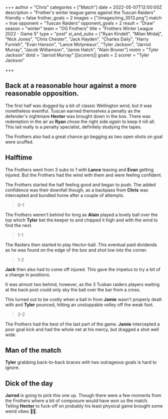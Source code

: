 +++
author = "Chris"
categories = ["Match"]
date = 2022-05-07T12:00:00Z
description = "Frother's winter league game against the Tuscan Raiders"
friendly = false
frother_goals = 2
images = ["/images/img_3513.png"]
match = true
opponent = "Tuscan Raiders"
opponent_goals = 2
result = "Draw"
season = "winter"
team = "OG Frothers"
title = "Frothers Winter League 2022 - Game 5"
type = "post"
xi_and_subs = ["Ryan Kindell", "Milan Mrdalj", "Nick Jones", "Chris Chester", "Jack Hayden", "Charles Daily", "Harry Furnish", "Evan Hanson", "Lance Molyneaux", "Tyler Jackson", "Jarrod Murray", "Jacob Williamson", "Jamie Hatch", "Alain Bruner"]
motm = "Tyler Jackson"
dotd = "Jarrod Murray"
[[scorers]]
goals = 2
scorer = "Tyler Jackson"


+++
## Back at a reasonable hour against a more reasonable opposition.

The first half was dogged by a bit of classic Wellington wind, but it was nonetheless eventful. Tuscan earned themselves a penalty as the defender's nightmare **Hector** was brought down in the box. There was redemption in the air as **Ryan** chose the right side _again_ to keep it nill all. This lad really is a penalty specialist, definitely studying the tapes.

The Frothers also had a great chance go begging as two open shots on goal were scuffed.

## Halftime

The Frothers went from 3 subs to 1 with **Lance** leaving and **Evan** getting injured. But the Frothers had the wind with them and were feeling confident.

The Frothers started the half feeling good and began to push. The added confidence was their downfall though, as a backpass from **Chris** was intercepted and bundled home after a couple of attempts.

> 0-1

The Frothers weren't behind for long as **Alain** played a lovely ball over the top which **Tyler** bet the keeper to and chipped it high and with the wind to find the next.

> 1-1

The Raiders then started to play Hector-ball. This eventual paid dividends as he was found on the edge of the box and shot low into the corner.

> 1-2

**Jack** then also had to come off injured. This gave the impetus to try a bit of a change in positions.

It was almost two behind, however, as the 3 Tuskan raiders players waiting at the back post could only sky the ball over the bar from a cross.

This turned out to be costly when a ball in from **Jamie** wasn't properly dealt with and **Tyler** pounced, hitting an unstoppable volley off the weak foot.

> 2-2

The Frothers had the best of the last part of the game. **Jamie** intercepted a poor goal kick and had the whole net at his mercy, but dragged a shot well wide.

## Man of the match

**Tyler** grabbing back-to-back braces with two outrageous goals is hard to ignore.

## Dick of the day

**Jarrod** is going to pick this one up. Though there were a few moments from the Frothers where a bit of composure would have won us the match. Telling **Hector** to fuck-off on probably his least physical game brought some weird vibes 🤸‍♂️.